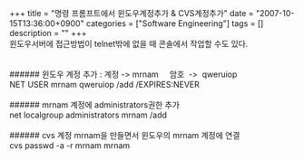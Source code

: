 +++
title = "명령 프롬프트에서 윈도우계정추가 & CVS계정추가"
date = "2007-10-15T13:36:00+0900"
categories = ["Software Engineering"]
tags = []
description = ""
+++
<span class="copyright_entry" style="display:block;" title="명령 프롬프트에서 윈도우계정추가 &amp; CVS계정추가@@**@@http://shed.egloos.com/1651427"></span>윈도우서버에 접근방법이 telnet밖에 없을 때 콘솔에서 작업할 수도 있다.
<br>
<br>
<br>###### 윈도우 계정 추가 : 계정 -&gt; mrnam&nbsp;&nbsp;&nbsp;&nbsp; 암호&nbsp; -&gt;&nbsp; qweruiop
<br>NET USER mrnam qweruiop /add /EXPIRES:NEVER
<br>
<br>###### mrnam 계정에 administrators권한 추가
<br>net localgroup administrators mrnam /add
<br>
<br>###### cvs 계정 mrnam을 만들면서 윈도우의 mrnam 계정에 연결
<br>cvs passwd -a -r mrnam mrnam 
<!--
       <rdf:RDF xmlns:rdf="http://www.w3.org/1999/02/22-rdf-syntax-ns#"
		    xmlns:dc="http://purl.org/dc/elements/1.1/"
		    xmlns:trackback="http://madskills.com/public/xml/rss/module/trackback/">
       <rdf:Description
	        rdf:about="http://shed.egloos.com/1651427"
	        dc:identifier="http://shed.egloos.com/1651427"
	        dc:title="명령 프롬프트에서 윈도우계정추가 &amp; CVS계정추가"
	        trackback:ping="http://shed.egloos.com/tb/1651427"/>
       </rdf:RDF>
       -->

<ul></ul>